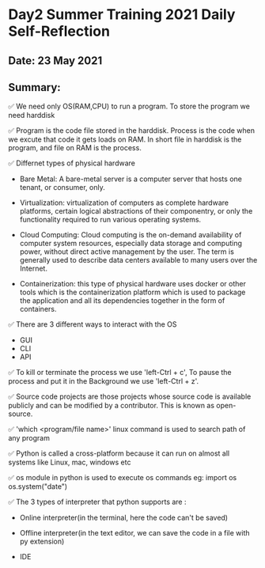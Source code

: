 # Day2 Summer Training 2021 Daily Self-Reflection

## Date: 23 May 2021
## Summary:

✅ We need only OS(RAM,CPU) to run a program. To store the program we need harddisk  

✅ Program is the code file stored in the harddisk. Process is the code when we excute that code it gets loads on RAM. In short file in harddisk is the program, and file on RAM is the process.

✅ Differnet types of physical hardware

- Bare Metal: A bare-metal server is a computer server that hosts one tenant, or consumer, only.

- Virtualization: virtualization of computers as complete hardware platforms, certain logical abstractions of their componentry, or only the functionality required to run various operating systems.

- Cloud Computing: Cloud computing is the on-demand availability of computer system resources, especially data storage and computing power, without direct active management by the user. The term is generally used to describe data centers available to many users over the Internet.

- Containerization: this type of physical hardware uses docker or other tools which is the containerization platform which is used to package the application and all its dependencies together in the form of containers.

✅ There are 3 different ways to interact with the OS
- GUI
- CLI
- API

✅ To kill or terminate the process we use 'left-Ctrl + c', To pause the process and put it in the Background we use 'left-Ctrl + z'.

✅ Source code projects are those projects whose source code is available publicly and can be modified by a contributor. This is known as open-source.

✅ 'which <program/file name>' linux command is used to search path of any program

✅ Python is called a cross-platform because it can run on almost all systems like Linux, mac, windows etc

✅ os module in python is used to execute os commands
eg: 
import os
os.system("date")

✅ The 3 types of interpreter that python supports are :

- Online interpreter(in the terminal, here the code can't be saved)

- Offline interpreter(in the text editor, we can save the code in a file with py extension)

- IDE
